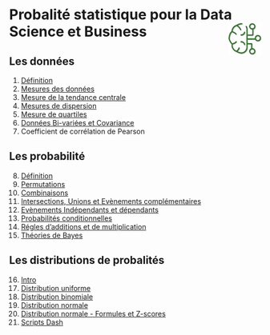 # **Probalité statistique pour la Data Science et Business** <a href="../"><img src="https://github.com/MiKL5/BI/blob/master/assets/bi.svg" alt="Business intelligence" align="right" height="64px"></a>
## **Les données**
1. [Définition](1_data/definition)
2. [Mesures des données](1_data/dataMeasurement)  
3. [Mesure de la tendance centrale](1_data/measureCentralTendency)
4. [Mesures de dispersion](1_data/dispersionMeasurement)
5. [Mesure de quartiles](1_data/quartileMeasurement)
6. [Données Bi-variées et Covariance](1_data/bivariateDataAndCovariance)
7. Coefficient de corrélation de Pearson
## **Les probabilité**
8. [Définition](2_probability/definition)
9. [Permutations](2_probability/permutation)
10. [Combinaisons](2_probability/combinations)
11. [Intersections, Unions et Evènements complémentaires](2_probability/IntersectionsUnionsComplementaryEvents)
12. [Evènements Indépendants et dépendants](2_probability/independentAndDependentEvents)
13. [Probabilités conditionnelles](2_probability/conditionalProbability)
14. [Régles d’additions et de multiplication](2_probability/AdditionAndMultiplicationRules)
15. [Théories de Bayes](2_probability/BayesTheorem)
## **Les distributions de probalités**
16. [Intro](3_distributions/intro)
17. [Distribution uniforme](3_distributions/uniformDistribution)
18. [Distribution binomiale](3_distributions/binomialDistribution)
19. [Distribution normale]()
20. [Distribution normale - Formules et Z-scores]()
21. [Scripts Dash]()
<!-- ## **Les statistiques** -->
<!-- 22. Définition -->
<!-- 23. Échantillonnage -->
<!-- 24. Théorème Centrale Limite -->
<!-- 25. Erreur Type -->
<!-- 26. Test Statistique -->
<!--     1.  Exercice 1 -->
<!--     2.  Exercice 3 -->
<!-- 27. Erreurs de type 1 et 2 -->
<!-- 28. Distribution de T-Student -->
<!-- ## **Analyse de la variance (ANOVA)** -->
<!-- ## **La régression** -->
<!-- ## **L'analyse du Khi carré** -->